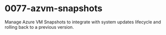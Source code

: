 # 0077-azvm-snapshots
Manage Azure VM Snapshots to integrate with system updates lifecycle and rolling back to a previous version.
